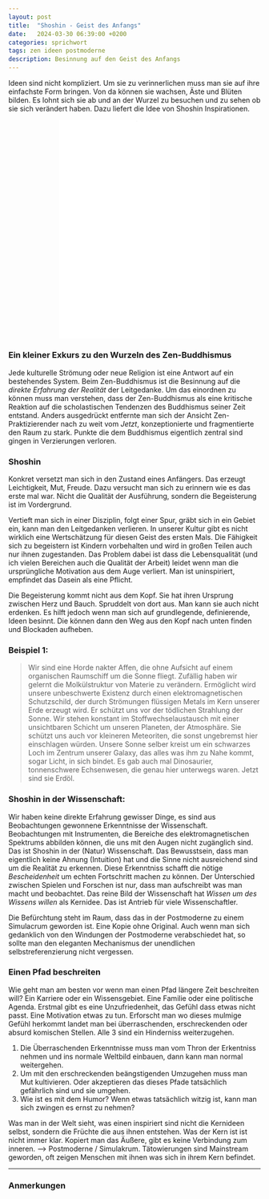 ```yaml
---
layout: post
title:  "Shoshin - Geist des Anfangs"
date:   2024-03-30 06:39:00 +0200
categories: sprichwort
tags: zen ideen postmoderne
description: Besinnung auf den Geist des Anfangs
---
```


Ideen sind nicht kompliziert. Um sie zu verinnerlichen muss man sie auf ihre einfachste Form bringen. Von da können sie wachsen, Äste und Blüten bilden. Es lohnt sich sie ab und an der Wurzel zu besuchen und zu sehen ob sie sich verändert haben. Dazu liefert die Idee von Shoshin Inspirationen.

<figure>
  <img class="marginauto" src='/assets/images/shoshin.png' width="300" style="background:none ; border:none; box-shadow:none"/>
  <figcaption>
</figcaption>
</figure> 

<style>
.marginauto {
    margin: 10px auto 20px;
    display: block;
}
figcaption {
  text-align: center;
}
</style>

### Ein kleiner Exkurs zu den Wurzeln des Zen-Buddhismus

Jede kulturelle Strömung oder neue Religion ist eine Antwort auf ein bestehendes System. Beim Zen-Buddhismus ist die Besinnung auf die *direkte Erfahrung der Realität* der Leitgedanke. Um das einordnen zu können muss man verstehen, dass der Zen-Buddhismus als eine kritische Reaktion auf die scholastischen Tendenzen des Buddhismus seiner Zeit entstand. Anders ausgedrückt entfernte man sich der Ansicht Zen-Praktizierender nach zu weit vom *Jetzt*, konzeptionierte und fragmentierte den Raum zu stark. Punkte die dem Buddhismus eigentlich zentral sind gingen in Verzierungen verloren. 

### Shoshin

Konkret versetzt man sich in den Zustand eines Anfängers. Das erzeugt Leichtigkeit, Mut, Freude. Dazu versucht man sich zu erinnern wie es das erste mal war. Nicht die Qualität der Ausführung, sondern die Begeisterung ist im Vordergrund.

Vertieft man sich in einer Disziplin, folgt einer Spur, gräbt sich in ein Gebiet ein, kann man den Leitgedanken verlieren. In unserer Kultur gibt es nicht wirklich eine Wertschätzung für diesen Geist des ersten Mals. Die Fähigkeit sich zu begeistern ist Kindern vorbehalten und wird in großen Teilen auch nur ihnen zugestanden.
Das Problem dabei ist dass die Lebensqualität (und ich vielen Bereichen auch die Qualität der Arbeit) leidet wenn man die ursprüngliche Motivation aus dem Auge verliert. Man ist uninspiriert, empfindet das Dasein als eine Pflicht.

Die Begeisterung kommt nicht aus dem Kopf. Sie hat ihren Ursprung zwischen Herz und Bauch. Spruddelt von dort aus. Man kann sie auch nicht erdenken. Es hilft jedoch wenn man sich auf grundlegende, definierende, Ideen besinnt. Die können dann den Weg aus den Kopf nach unten finden und Blockaden aufheben.

### Beispiel 1:

> Wir sind eine Horde nakter Affen, die ohne Aufsicht auf einem organischen Raumschiff um die Sonne fliegt. Zufällig haben wir gelernt die Molkülstruktur von Materie zu verändern. Ermöglicht wird unsere unbeschwerte Existenz durch einen elektromagnetischen Schutzschild, der durch Strömungen flüssigen Metals im Kern unserer Erde erzeugt wird. Er schützt uns vor der tödlichen Strahlung der Sonne. Wir stehen konstant im Stoffwechselaustausch mit einer unsichtbaren Schicht um unseren Planeten, der Atmosphäre. Sie schützt uns auch vor kleineren Meteoriten, die sonst ungebremst hier einschlagen würden. Unsere Sonne selber kreist um ein schwarzes Loch im Zentrum unserer Galaxy, das alles was ihm zu Nahe kommt, sogar Licht, in sich bindet. 
Es gab auch mal Dinosaurier, tonnenschwere Echsenwesen, die genau hier unterwegs waren. Jetzt sind sie Erdöl.

### Shoshin in der Wissenschaft:

Wir haben keine direkte Erfahrung gewisser Dinge, es sind aus Beobachtungen gewonnene Erkenntnisse der Wissenschaft. Beobachtungen mit Instrumenten, die Bereiche des elektromagnetischen Spektrums abbilden können, die uns mit den Augen nicht zugänglich sind. 
Das ist Shoshin in der (Natur) Wissenschaft. Das Bewusstsein, dass man eigentlich keine Ahnung (Intuition) hat und die Sinne nicht ausreichend sind um die Realität zu erkennen. Diese Erkenntniss schafft die nötige *Bescheidenheit* um echten Fortschritt machen zu können.
Der Unterschied zwischen Spielen und Forschen ist nur, dass man aufschreibt was man macht und beobachtet.
Das reine Bild der Wissenschaft hat *Wissen um des Wissens willen* als Kernidee. Das ist Antrieb für viele Wissenschaftler.

Die Befürchtung steht im Raum, dass das in der Postmoderne zu einem Simulacrum geworden ist. Eine Kopie ohne Original. Auch wenn man sich gedanklich von den Windungen der Postmoderne verabschiedet hat, so sollte man den eleganten Mechanismus der unendlichen selbstreferenzierung nicht vergessen. 

### Einen Pfad beschreiten

Wie geht man am besten vor wenn man einen Pfad längere Zeit beschreiten will? Ein Karriere oder ein Wissensgebiet. Eine Familie oder eine politische Agenda. Erstmal gibt es eine Unzufriedenheit, das Gefühl dass etwas nicht passt. Eine Motivation etwas zu tun. Erforscht man wo dieses mulmige Gefühl herkommt landet man bei überraschenden, erschreckenden oder absurd komischen Stellen. Alle 3 sind ein Hinderniss weiterzugehen. 
1. Die Überraschenden Erkenntnisse muss man vom Thron der Erkentniss nehmen und ins normale Weltbild einbauen, dann kann man normal weitergehen. 
2. Um mit den erschreckenden beängstigenden Umzugehen muss man Mut kultivieren. Oder akzeptieren das dieses Pfade tatsächlich gefährlich sind und sie umgehen.
3. Wie ist es mit dem Humor? Wenn etwas tatsächlich witzig ist, kann man sich zwingen es ernst zu nehmen?

Was man in der Welt sieht, was einen inspiriert sind nicht die Kernideen selbst, sondern die Früchte die aus ihnen entstehen. Was der Kern ist ist nicht immer klar. Kopiert man das Äußere, gibt es keine Verbindung zum inneren. --> Postmoderne / Simulakrum. 
Tätowierungen sind Mainstream geworden, oft zeigen Menschen mit ihnen was sich in ihrem Kern befindet.


------------------------
### Anmerkungen

